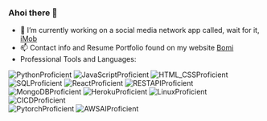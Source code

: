 ### Ahoi there 👋
- 🔭 I’m currently working on a social media network app called, wait for it, [iMob](https://imob-app.herokuapp.com)
- 📫 Contact info and Resume Portfolio found on my website [Bomi](https://www.bomigaruba.tech)<br />
- Professional Tools and Languages:<br />

![PythonProficient](https://camo.githubusercontent.com/a8b9bf9135046e25e60b9234c4f55e9573e7dffe0d663bf61bd4255683d8ace7/68747470733a2f2f696d672e736869656c64732e696f2f62616467652f436f64652d507974686f6e2d696e666f726d6174696f6e616c3f7374796c653d666c6174266c6f676f3d707974686f6e266c6f676f436f6c6f723d66666464353426636f6c6f723d333637304130)
![JavaScriptProficient](https://camo.githubusercontent.com/5d6fb567480bcbefa12ae49793a24f694c8c978030eacfb5889bd0ebd75cada5/68747470733a2f2f696d672e736869656c64732e696f2f62616467652f436f64652d4a6176615363726970742d696e666f726d6174696f6e616c3f7374796c653d666c6174266c6f676f3d6a617661736372697074266c6f676f436f6c6f723d776869746526636f6c6f723d463744463145)
![HTML_CSSProficient](https://camo.githubusercontent.com/593a34c3a3e78b3e330819e188d071de5addceeb9182134f8a94078d4b8e6e20/68747470733a2f2f696d672e736869656c64732e696f2f62616467652f436f64652d48544d4c2f4353532d696e666f726d6174696f6e616c3f7374796c653d666c6174266c6f676f3d68746d6c35266c6f676f436f6c6f723d776869746526636f6c6f723d453334463236)
![SQLProficient](https://camo.githubusercontent.com/9373329601c0c358b6250fac2dcf1d8ea9aeb90580a9d674f8d40b63c19a9219/68747470733a2f2f696d672e736869656c64732e696f2f62616467652f436f64652d53514c2d696e666f726d6174696f6e616c3f7374796c653d666c6174266c6f676f3d73716c266c6f676f436f6c6f723d776869746526636f6c6f723d434332393237)
![ReactProficient](https://camo.githubusercontent.com/7da07ee065f0b37eea7b437c61b382fc8f8ac036ca978d84f061b62eca2e4080/68747470733a2f2f696d672e736869656c64732e696f2f62616467652f4672616d65776f726b2d52656163742d696e666f726d6174696f6e616c3f7374796c653d666c6174266c6f676f3d7265616374266c6f676f436f6c6f723d776869746526636f6c6f723d253233363144414642)
![RESTAPIProficient](https://camo.githubusercontent.com/5f41cc7f1e88918a1373fff2ef01eea42e0ef65bf0513021aae7a06392729488/68747470733a2f2f696d672e736869656c64732e696f2f62616467652f4150492d524553542d696e666f726d6174696f6e616c3f7374796c653d666c6174266c6f676f3d72657374266c6f676f436f6c6f723d776869746526636f6c6f723d444430303331)
![MongoDBProficient](https://camo.githubusercontent.com/cc1e596b3c4215b527a6f4d771994d1e5511430e3db00d162bb95b43634e34cf/68747470733a2f2f696d672e736869656c64732e696f2f62616467652f44617461626173652d4d6f6e676f44422d696e666f726d6174696f6e616c3f7374796c653d666c6174266c6f676f3d6d6f6e676f6462266c6f676f436f6c6f723d776869746526636f6c6f723d343741323438)
![HerokuProficient](https://camo.githubusercontent.com/3876fea8ac43abdf9ee3d4b2c5483433e9e561eff6b27a544ba3e622cd0118b7/68747470733a2f2f696d672e736869656c64732e696f2f62616467652f506161532d4865726f6b752d696e666f726d6174696f6e616c3f7374796c653d666c6174266c6f676f3d6865726f6b75266c6f676f436f6c6f723d776869746526636f6c6f723d253233343330303938)
![LinuxProficient](https://camo.githubusercontent.com/6d4233bec43bcd3a24a07bb342158d84a2e3d244ea886b160884361724d1a2b4/68747470733a2f2f696d672e736869656c64732e696f2f62616467652f4f532d4c696e75782d696e666f726d6174696f6e616c3f7374796c653d666c6174266c6f676f3d6c696e7578266c6f676f436f6c6f723d626c61636b26636f6c6f723d464343363234)
![CICDProficient](https://camo.githubusercontent.com/f0b2fc61fae007fa9bd3b09060a61a89569b8550da6b3fc9692f1ab769a00bba/68747470733a2f2f696d672e736869656c64732e696f2f62616467652f434925324643442d4a656e6b696e732d696e666f726d6174696f6e616c3f7374796c653d666c6174266c6f676f3d6a656e6b696e73266c6f676f436f6c6f723d776869746526636f6c6f723d443234393339)
<br />
![PytorchProficient](https://img.shields.io/badge/PyTorch-EE4C2C?style=for-the-badge&logo=pytorch&logoColor=white)
![AWSAIProficient](https://img.shields.io/badge/Amazon_AWS-FF9900?style=for-the-badge&logo=amazonaws&logoColor=white)
